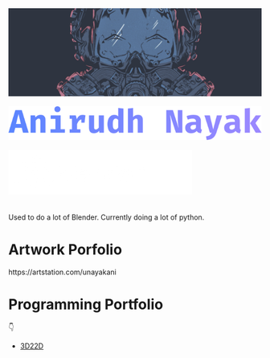 <div>
<img src="nord_mask.png" alt="Logo" width="1000"/>
</div>
<br>
<div>
<img src="name.png" alt="Name"/>
</div>
<br>
<div>
<img src="software.png" alt="Software"/>
</div>
<br>
<br>
Used to do a lot of Blender. Currently doing a lot of python.
<h1>Artwork Porfolio</h1>
https://artstation.com/unayakani
<h1>Programming Portfolio</h1>
👇
<br>
<ul>
  <li><a href="https://github.com/unayakani/3D22D">3D22D</a></li>
</ul>
